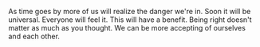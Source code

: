 As time goes by more of us will realize the danger we're in. Soon it will be universal. Everyone will feel it. This will have a benefit. Being right doesn't matter as much as you thought. We can be more accepting of ourselves and each other.
